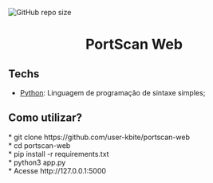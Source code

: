 ![GitHub repo size](https://img.shields.io/github/repo-size/user-kbite/portscan-web)

<h1 align="center">PortScan Web</h1>

## Techs

* [Python](https://www.python.org/): Linguagem de programação de sintaxe simples;

## Como utilizar?

<div>
* git clone https://github.com/user-kbite/portscan-web<br>
* cd portscan-web<br>
* pip install -r requirements.txt<br>
* python3 app.py<br>
* Acesse http://127.0.0.1:5000<br>
</div>
